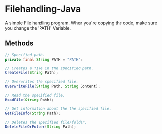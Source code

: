 # Filehandling-Java
A simple File handling program.
When you're copying the code, make sure you change the 'PATH' Variable.

## Methods
```java
// Specified path.
private final String PATH = "PATH";

// Creates a file in the specified path.
CreateFile(String Path);

// Overwrites the specified file.
OverwriteFile(String Path, String Content);

// Read the specified file.
ReadFile(String Path);

// Get information about the the specified file.
GetFileInfo(String Path);

// Deletes the specified file/folder.
DeleteFileOrFolder(String Path);
```
